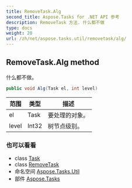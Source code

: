 ```yaml
---
title: RemoveTask.Alg
second_title: Aspose.Tasks for .NET API 参考
description: RemoveTask 方法. 什么都不做
type: docs
weight: 20
url: /zh/net/aspose.tasks.util/removetask/alg/
---
```

## RemoveTask.Alg method

什么都不做。

```csharp
public void Alg(Task el, int level)
```

| 范围 | 类型 | 描述 |
| --- | --- | --- |
| el | Task | 要处理的对象。 |
| level | Int32 | 树节点级别。 |

### 也可以看看

* class [Task](../../../aspose.tasks/task/)
* class [RemoveTask](../)
* 命名空间 [Aspose.Tasks.Util](../../removetask/)
* 部件 [Aspose.Tasks](../../../)


